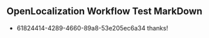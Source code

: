 ## OpenLocalization Workflow Test MarkDown
* 61824414-4289-4660-89a8-53e205ec6a34 thanks!

<!--HONumber=Jul16_HO5-->


